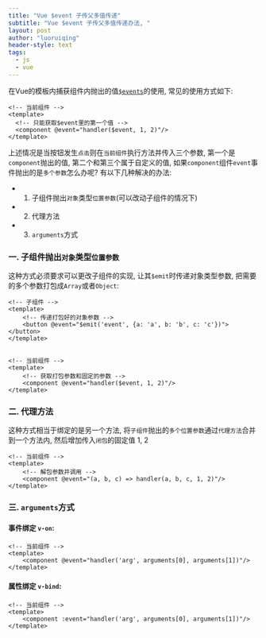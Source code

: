 ```yaml
---
title: "Vue $event 子传父多值传递"
subtitle: "Vue $event 子传父多值传递办法, "
layout: post
author: "luoruiqing"
header-style: text
tags:
  - js
  - vue
---
```




在Vue的模板内捕获组件内抛出的值[`$events`](https://cn.vuejs.org/v2/guide/components.html#%E4%BD%BF%E7%94%A8%E4%BA%8B%E4%BB%B6%E6%8A%9B%E5%87%BA%E4%B8%80%E4%B8%AA%E5%80%BC)的使用, 常见的使用方式如下:

```vue
<!-- 当前组件 -->
<template>
  <!-- 只能获取$event里的第一个值 -->
  <component @event="handler($event, 1, 2)"/>
</template>
```

上述情况是当按钮发生`点击`则在`当前组件`执行方法并传入三个参数, 第一个是`component`抛出的值, 第二个和第三个属于自定义的值, 如果`component`组件`event`事件抛出的是`多个参数`怎么办呢? 有以下几种解决的办法:

- 1. 子组件抛出`对象`类型`位置参数`(可以改动子组件的情况下)
- 2. 代理方法
- 3. `arguments`方式


### 一. 子组件抛出`对象`类型`位置参数`

这种方式必须要求可以更改子组件的实现, 让其`$emit`时传递对象类型参数, 把需要的多个参数打包成`Array`或者`Object`:

```vue
<!-- 子组件 -->
<template>
    <!-- 传递打包好的对象参数 -->
    <button @event="$emit('event', {a: 'a', b: 'b', c: 'c'})"></button>
</template>


<!-- 当前组件 -->
<template>
    <!-- 获取打包参数和固定的参数 -->
    <component @event="handler($event, 1, 2)"/> 
</template>
```

### 二. 代理方法

这种方式相当于绑定的是另一个方法, 将`子组件`抛出的`多个位置参数`通过`代理方法`合并到一个方法内, 然后增加传入`闭包`的固定值 1, 2

```vue
<!-- 当前组件 -->
<template>
    <!-- 解包参数并调用 -->
    <component @event="(a, b, c) => handler(a, b, c, 1, 2)"/>
</template>
```

### 三. `arguments`方式

#### 事件绑定 `v-on`:

```vue
<!-- 当前组件 -->
<template>
    <component @event="handler('arg', arguments[0], arguments[1])"/>
</template>
```

#### 属性绑定 `v-bind`:
```vue
<!-- 当前组件 -->
<template>
    <component :event="handler('arg', arguments[0], arguments[1])"/>
</template>
```
